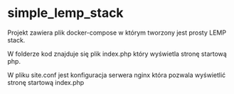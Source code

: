 # simple_lemp_stack

Projekt zawiera plik docker-compose w którym tworzony jest prosty LEMP stack.

W folderze kod znajduje się plik index.php który wyświetla stronę startową php.

W pliku site.conf jest konfiguracja serwera nginx która pozwala wyświetlić stronę startową index.php
